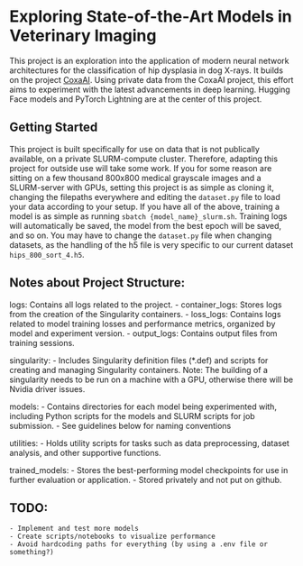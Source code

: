 # Exploring State-of-the-Art Models in Veterinary Imaging
This project is an exploration into the application of modern neural network architectures for the classification of hip dysplasia in dog X-rays. It builds on the project [CoxaAI](https://github.com/huynhngoc/coxaai/tree/master). Using private data from the CoxaAI project, this effort aims to experiment with the latest advancements in deep learning. 
Hugging Face models and PyTorch Lightning are at the center of this project.

## Getting Started
This project is built specifically for use on data that is not publically available, on a private SLURM-compute cluster. Therefore, adapting this project for outside use will take some work. If you for some reason are sitting on a few thousand 800x800 medical grayscale images and a SLURM-server with GPUs, setting this project is as simple as cloning it, changing the filepaths everywhere and editing the `dataset.py` file to load your data according to your setup. 
If you have all of the above, training a model is as simple as running `sbatch {model_name}_slurm.sh`. Training logs will automatically be saved, the model from the best epoch will be saved, and so on. You may have to change the `dataset.py` file when changing datasets, as the handling of the h5 file is very specific to our current dataset `hips_800_sort_4.h5`.

## Notes about Project Structure:
logs: Contains all logs related to the project.
	- container_logs: Stores logs from the creation of the Singularity containers.
	- loss_logs: Contains logs related to model training losses and performance metrics, organized by model and experiment version.
	- output_logs: Contains output files from training sessions.

singularity: 
	- Includes Singularity definition files (*.def) and scripts for creating and managing Singularity containers. Note: The building of a singularity needs to be run on a machine with a GPU, otherwise there will be Nvidia driver issues.

models:
	- Contains directories for each model being experimented with, including Python scripts for the models and SLURM scripts for job submission. 
	- See guidelines below for naming conventions

utilities:
	- Holds utility scripts for tasks such as data preprocessing, dataset analysis, and other supportive functions.

trained_models: 
	- Stores the best-performing model checkpoints for use in further evaluation or application.
	- Stored privately and not put on github.

## TODO:
	- Implement and test more models
	- Create scripts/notebooks to visualize performance
	- Avoid hardcoding paths for everything (by using a .env file or something?)